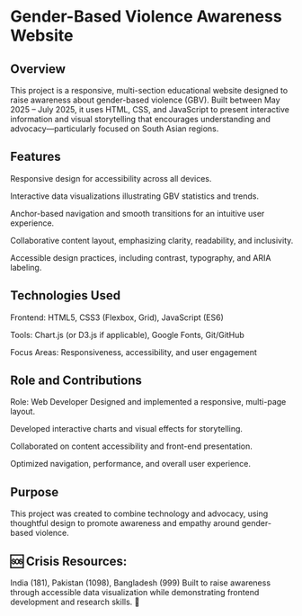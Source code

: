 # **Gender-Based Violence Awareness Website**

## **Overview**

This project is a responsive, multi-section educational website designed to raise awareness about gender-based violence (GBV). Built between May 2025 – July 2025, it uses HTML, CSS, and JavaScript to present interactive information and visual storytelling that encourages understanding and advocacy—particularly focused on South Asian regions.

## **Features**

Responsive design for accessibility across all devices.


Interactive data visualizations illustrating GBV statistics and trends.


Anchor-based navigation and smooth transitions for an intuitive user experience.


Collaborative content layout, emphasizing clarity, readability, and inclusivity.


Accessible design practices, including contrast, typography, and ARIA labeling.



## **Technologies Used**

Frontend: HTML5, CSS3 (Flexbox, Grid), JavaScript (ES6)


Tools: Chart.js (or D3.js if applicable), Google Fonts, Git/GitHub


Focus Areas: Responsiveness, accessibility, and user engagement


## **Role and Contributions**

Role: Web Developer
Designed and implemented a responsive, multi-page layout.


Developed interactive charts and visual effects for storytelling.


Collaborated on content accessibility and front-end presentation.


Optimized navigation, performance, and overall user experience.

## **Purpose**
This project was created to combine technology and advocacy, using thoughtful design to promote awareness and empathy around gender-based violence.


## **🆘 Crisis Resources:**

India (181), Pakistan (1098), Bangladesh (999)
Built to raise awareness through accessible data visualization while demonstrating frontend development and research skills. 💪
